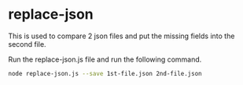 # replace-json

This is used to compare 2 json files and put the missing fields into the second file.

Run the replace-json.js file and run the following command.
```bash
node replace-json.js --save 1st-file.json 2nd-file.json
```
